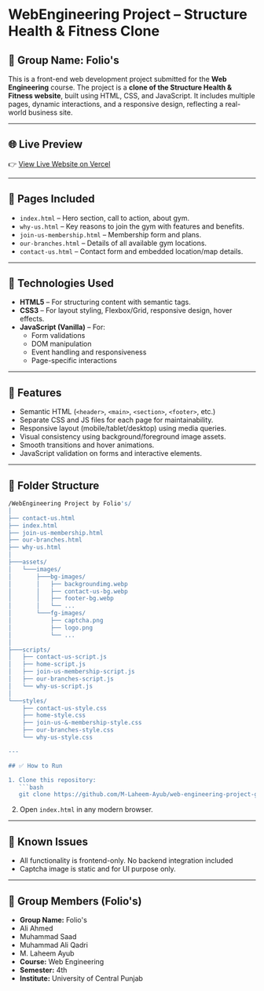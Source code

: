 # WebEngineering Project – Structure Health & Fitness Clone

## 📌 Group Name: Folio's

This is a front-end web development project submitted for the **Web Engineering** course. The project is a **clone of the Structure Health & Fitness website**, built using HTML, CSS, and JavaScript. It includes multiple pages, dynamic interactions, and a responsive design, reflecting a real-world business site.

---

## 🌐 Live Preview

👉 [View Live Website on Vercel](https://web-engineering-project-gym-website.vercel.app/)

---

## 📄 Pages Included

- `index.html` – Hero section, call to action, about gym.
- `why-us.html` – Key reasons to join the gym with features and benefits.
- `join-us-membership.html` – Membership form and plans.
- `our-branches.html` – Details of all available gym locations.
- `contact-us.html` – Contact form and embedded location/map details.

---

## 🧰 Technologies Used

- **HTML5** – For structuring content with semantic tags.
- **CSS3** – For layout styling, Flexbox/Grid, responsive design, hover effects.
- **JavaScript (Vanilla)** – For:
  - Form validations
  - DOM manipulation
  - Event handling and responsiveness
  - Page-specific interactions

---

## 🎨 Features

- Semantic HTML (`<header>`, `<main>`, `<section>`, `<footer>`, etc.)
- Separate CSS and JS files for each page for maintainability.
- Responsive layout (mobile/tablet/desktop) using media queries.
- Visual consistency using background/foreground image assets.
- Smooth transitions and hover animations.
- JavaScript validation on forms and interactive elements.

---

## 📁 Folder Structure

```bash
/WebEngineering Project by Folio's/
│
├── contact-us.html
├── index.html
├── join-us-membership.html
├── our-branches.html
├── why-us.html
│
├───assets/
│   └───images/
│       ├───bg-images/
│       │   ├── backgroundimg.webp
│       │   ├── contact-us-bg.webp
│       │   ├── footer-bg.webp
│       │   └── ...
│       └───fg-images/
│           ├── captcha.png
│           ├── logo.png
│           └── ...
│
├───scripts/
│   ├── contact-us-script.js
│   ├── home-script.js
│   ├── join-us-membership-script.js
│   ├── our-branches-script.js
│   └── why-us-script.js
│
└───styles/
    ├── contact-us-style.css
    ├── home-style.css
    ├── join-us-&-membership-style.css
    ├── our-branches-style.css
    └── why-us-style.css

---

## ✅ How to Run

1. Clone this repository:
   ```bash
   git clone https://github.com/M-Laheem-Ayub/web-engineering-project-gym-website.git
   ```

2. Open `index.html` in any modern browser.

---

## 🐞 Known Issues

- All functionality is frontend-only. No backend integration included
- Captcha image is static and for UI purpose only.

---

## 👥 Group Members (Folio's)

- **Group Name:** Folio's
- Ali Ahmed
- Muhammad Saad
- Muhammad Ali Qadri
- M. Laheem Ayub
- **Course:** Web Engineering  
- **Semester:** 4th  
- **Institute:** University of Central Punjab
